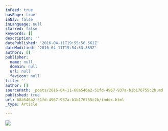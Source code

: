```yaml
---
inFeed: true
hasPage: true
inNav: false
inLanguage: null
starred: false
keywords: []
description: ''
datePublished: '2016-04-11T19:55:56.561Z'
dateModified: '2016-04-11T19:54:53.389Z'
authors: []
publisher:
  name: null
  domain: null
  url: null
  favicon: null
title: ''
author: []
sourcePath: _posts/2016-04-11-68a546a2-51fd-4967-937a-b1b176755c2b.md
published: true
url: 68a546a2-51fd-4967-937a-b1b176755c2b/index.html
_type: Article

---
```

![](https://the-grid-user-content.s3-us-west-2.amazonaws.com/2b81e12d-bc32-4f65-a676-790fe64b3166.jpg)